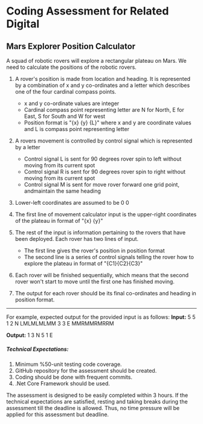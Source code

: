 # Coding Assessment for Related Digital
## Mars Explorer Position Calculator

A squad of robotic rovers will explore a rectangular plateau on Mars. We need to calculate the positions of the robotic rovers.

1. A rover's position is made from location and heading. It is represented by a combination of x and y co-ordinates and a letter which describes one of the four cardinal compass points.
	- x and y co-ordinate values are integer
	- Cardinal compass point representing letter are N for North, E for East, S for South and W for west
	- Position format is "{x} {y} {L}" where x and y are coordinate values and L is compass point representing letter

2. A rovers movement is controlled by control signal which is represented by a letter
	- Control signal L is sent for 90 degrees rover spin to left without moving from its current spot
	- Control signal R is sent for 90 degrees rover spin to right without moving from its current spot
	- Control signal M is sent for move rover forward one grid point, andmaintain the same heading

3. Lower-left coordinates are assumed to be 0 0

4. The first line of movement calculator input is the upper-right coordinates of the plateau in format of "{x} {y}"

5. The rest of the input is information pertaining to the rovers that have been deployed. Each rover has two lines of input.
	- The first line gives the rover's position in position format
	- The second line is a series of control signals telling the rover how to explore the plateau in format of "{C1}{C2}{C3}"

6. Each rover will be finished sequentially, which means that the second rover won't start to move until the first one has finished moving.
7. The output for each rover should be its final co-ordinates and heading in position format.

---

For example, expected output for the provided input is as follows:
**Input:**
5 5
1 2 N
LMLMLMLMM
3 3 E
MMRMMRMRRM

**Output:**
1 3 N
5 1 E

##### Technical Expectations:
1. Minimum %50-unit testing code coverage.
2. GitHub repository for the assessment should be created.
3. Coding should be done with frequent commits.
4. .Net Core Framework should be used.

The assessment is designed to be easily completed within 3 hours. If the technical expectations are satisfied, resting and taking breaks during the assessment till the deadline is allowed. Thus, no time pressure will be applied for this assessment but deadline.
